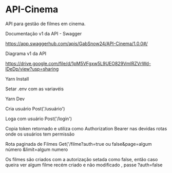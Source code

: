 # API-Cinema
API para gestão de filmes em cinema.

Documentação v1 da API - Swagger

https://app.swaggerhub.com/apis/GabSnow24/API-Cinema/1.0.0#/

Diagrama v1 da API 

https://drive.google.com/file/d/1pM5VFgxw5L9UEO829VmlRZVrWd-lDeDp/view?usp=sharing

Yarn Install

Setar .env com as variavéis 

Yarn Dev

Cria usuário
Post('/usuário')

Loga com usuário
Post('/login')

Copia token retornado e utiliza como Authorization Bearer nas devidas rotas onde os usuários tem permissão

Rota paginada de Filmes 
Get('/filme?auth=true ou false&page=algum número &limit=algum numero

Os filmes são criados com a autorização setada como false, então caso queira ver algum filme recém criado e não modificado , passe ?auth=false
